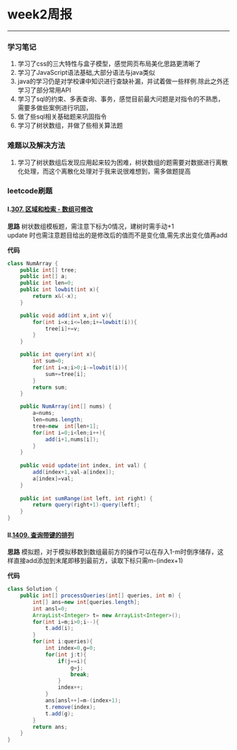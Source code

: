 # week2周报
----------------
### 学习笔记
1. 学习了css的三大特性与盒子模型，感觉网页布局美化思路更清晰了
2. 学习了JavaScript语法基础,大部分语法与java类似
3. java的学习仍是对学校课中知识进行查缺补漏，并试着做一些样例.除此之外还学习了部分常用API
4. 学习了sql的约束、多表查询、事务，感觉目前最大问题是对指令的不熟悉，需要多做些案例进行巩固，
5. 做了些sql相关基础题来巩固指令
6. 学习了树状数组，并做了些相关算法题
### 难题以及解决方法
1. 学习了树状数组后发现应用起来较为困难，树状数组的题需要对数据进行离散化处理，而这个离散化处理对于我来说很难想到，需多做题提高
### leetcode刷题

#### I.[307. 区域和检索 - 数组可修改](https://leetcode.cn/problems/range-sum-query-mutable/)

**思路**
树状数组模板题，需注意下标为0情况，建树时需手动+1  
update 时也需注意题目给出的是修改后的值而不是变化值,需先求出变化值再add

**代码**
```java
class NumArray {
    public int[] tree;
    public int[] a;
    public int len=0;
    public int lowbit(int x){
        return x&(-x);
    }

    public void add(int x,int v){
        for(int i=x;i<=len;i+=lowbit(i)){
            tree[i]+=v;
        }
    }

    public int query(int x){
        int sum=0;
        for(int i=x;i>0;i-=lowbit(i)){
            sum+=tree[i];
        }
        return sum;
    }

    public NumArray(int[] nums) {
        a=nums;
        len=nums.length;
        tree=new  int[len+1];
        for(int i=0;i<len;i++){
            add(i+1,nums[i]);
        }
    }
    
    public void update(int index, int val) {
        add(index+1,val-a[index]);
        a[index]=val;
    }
    
    public int sumRange(int left, int right) {
        return query(right+1)-query(left);
    }
}
```

#### II.[1409. 查询带键的排列](https://leetcode.cn/problems/queries-on-a-permutation-with-key/)

**思路**
模拟题，对于模拟移数到数组最前方的操作可以在存入1-m时倒序储存，这样直接add添加到末尾即移到最前方，读取下标只需m-(index+1)

**代码**
```java
class Solution {
    public int[] processQueries(int[] queries, int m) {
        int[] ans=new int[queries.length];
        int ansl=0;
        ArrayList<Integer> t= new ArrayList<Integer>();
        for(int i=m;i>0;i--){
            t.add(i);
        }
        for(int i:queries){
            int index=0,g=0;
            for(int j:t){
                if(j==i){
                    g=j;
                    break;
                }
                index++;
            }
            ans[ansl++]=m-(index+1);
            t.remove(index);
            t.add(g);
        }
        return ans;
    }
}
```
